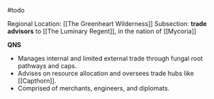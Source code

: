 #todo 

Regional Location: [[The Greenheart Wilderness]]
Subsection: **trade advisors** to [[The Luminary Regent]], in the nation of [[Mycoria]]

**QNS**
- Manages internal and limited external trade through fungal root pathways and caps.
- Advises on resource allocation and oversees trade hubs like [[Capthorn]].
- Comprised of merchants, engineers, and diplomats.